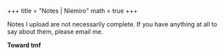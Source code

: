 +++
title = "Notes | Niemiro"
math = true
+++

Notes I upload are not necessarily complete. If you have anything at all to say about them, please email me.

**Toward $\mathrm{tmf}$**

